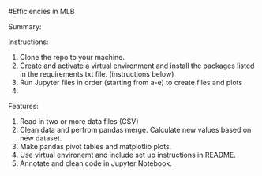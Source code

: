 #Efficiencies in MLB

Summary:


Instructions:
1. Clone the repo to your machine.
2. Create and activate a virtual environment and install the packages listed in the requirements.txt file. (instructions below)
3. Run Jupyter files in order (starting from a-e) to create files and plots
4. 


Features:
1. Read in two or more data files (CSV)
2. Clean data and perfrom pandas merge. Calculate new values based on new dataset.
3. Make pandas pivot tables and matplotlib plots.
4. Use virtual environemt and include set up instructions in README. 
5. Annotate and clean code in Jupyter Notebook.